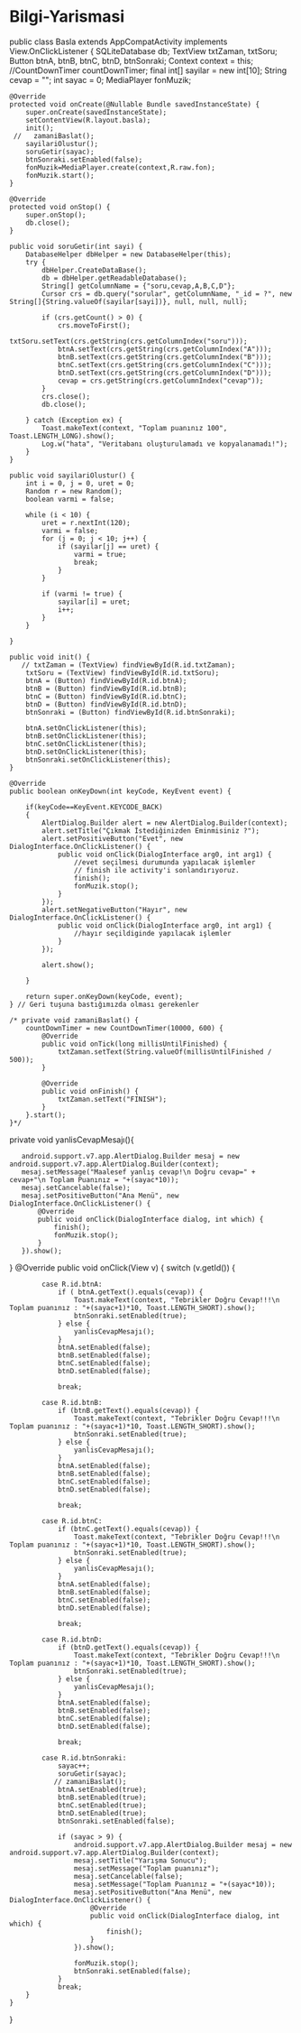 # Bilgi-Yarismasi

public class Basla extends AppCompatActivity implements View.OnClickListener {
    SQLiteDatabase db;
    TextView txtZaman, txtSoru;
    Button btnA, btnB, btnC, btnD, btnSonraki;
    Context context = this;
    //CountDownTimer countDownTimer;
    final int[] sayilar = new int[10];
    String cevap = "";
    int sayac = 0;
    MediaPlayer fonMuzik;

    @Override
    protected void onCreate(@Nullable Bundle savedInstanceState) {
        super.onCreate(savedInstanceState);
        setContentView(R.layout.basla);
        init();
     //   zamaniBaslat();
        sayilariOlustur();
        soruGetir(sayac);
        btnSonraki.setEnabled(false);
        fonMuzik=MediaPlayer.create(context,R.raw.fon);
        fonMuzik.start();
    }

    @Override
    protected void onStop() {
        super.onStop();
        db.close();
    }

    public void soruGetir(int sayi) {
        DatabaseHelper dbHelper = new DatabaseHelper(this);
        try {
            dbHelper.CreateDataBase();
            db = dbHelper.getReadableDatabase();
            String[] getColumnName = {"soru,cevap,A,B,C,D"};
            Cursor crs = db.query("sorular", getColumnName, "_id = ?", new String[]{String.valueOf(sayilar[sayi])}, null, null, null);

            if (crs.getCount() > 0) {
                crs.moveToFirst();
                txtSoru.setText(crs.getString(crs.getColumnIndex("soru")));
                btnA.setText(crs.getString(crs.getColumnIndex("A")));
                btnB.setText(crs.getString(crs.getColumnIndex("B")));
                btnC.setText(crs.getString(crs.getColumnIndex("C")));
                btnD.setText(crs.getString(crs.getColumnIndex("D")));
                cevap = crs.getString(crs.getColumnIndex("cevap"));
            }
            crs.close();
            db.close();

        } catch (Exception ex) {
            Toast.makeText(context, "Toplam puanınız 100", Toast.LENGTH_LONG).show();
            Log.w("hata", "Veritabanı oluşturulamadı ve kopyalanamadı!");
        }
    }

    public void sayilariOlustur() {
        int i = 0, j = 0, uret = 0;
        Random r = new Random();
        boolean varmi = false;

        while (i < 10) {
            uret = r.nextInt(120);
            varmi = false;
            for (j = 0; j < 10; j++) {
                if (sayilar[j] == uret) {
                    varmi = true;
                    break;
                }
            }

            if (varmi != true) {
                sayilar[i] = uret;
                i++;
            }
        }

    }

    public void init() {
       // txtZaman = (TextView) findViewById(R.id.txtZaman);
        txtSoru = (TextView) findViewById(R.id.txtSoru);
        btnA = (Button) findViewById(R.id.btnA);
        btnB = (Button) findViewById(R.id.btnB);
        btnC = (Button) findViewById(R.id.btnC);
        btnD = (Button) findViewById(R.id.btnD);
        btnSonraki = (Button) findViewById(R.id.btnSonraki);

        btnA.setOnClickListener(this);
        btnB.setOnClickListener(this);
        btnC.setOnClickListener(this);
        btnD.setOnClickListener(this);
        btnSonraki.setOnClickListener(this);
    }

    @Override
    public boolean onKeyDown(int keyCode, KeyEvent event) {

        if(keyCode==KeyEvent.KEYCODE_BACK)
        {
            AlertDialog.Builder alert = new AlertDialog.Builder(context);
            alert.setTitle("Çıkmak İstediğinizden Eminmisiniz ?");
            alert.setPositiveButton("Evet", new DialogInterface.OnClickListener() {
                public void onClick(DialogInterface arg0, int arg1) {
                    //evet seçilmesi durumunda yapılacak işlemler
                    // finish ile activity'i sonlandırıyoruz.
                    finish();
                    fonMuzik.stop();
                }
            });
            alert.setNegativeButton("Hayır", new DialogInterface.OnClickListener() {
                public void onClick(DialogInterface arg0, int arg1) {
                    //hayır seçildiginde yapılacak işlemler
                }
            });

            alert.show();

        }

        return super.onKeyDown(keyCode, event);
    } // Geri tuşuna bastığımızda olması gerekenler

    /* private void zamaniBaslat() {
        countDownTimer = new CountDownTimer(10000, 600) {
            @Override
            public void onTick(long millisUntilFinished) {
                txtZaman.setText(String.valueOf(millisUntilFinished / 500));
            }

            @Override
            public void onFinish() {
                txtZaman.setText("FINISH");
            }
        }.start();
    }*/

   private void yanlisCevapMesajı(){

       android.support.v7.app.AlertDialog.Builder mesaj = new android.support.v7.app.AlertDialog.Builder(context);
       mesaj.setMessage("Maalesef yanlış cevap!\n Doğru cevap=" + cevap+"\n Toplam Puanınız = "+(sayac*10));
       mesaj.setCancelable(false);
       mesaj.setPositiveButton("Ana Menü", new DialogInterface.OnClickListener() {
           @Override
           public void onClick(DialogInterface dialog, int which) {
               finish();
               fonMuzik.stop();
           }
       }).show();


   }
    @Override
    public void onClick(View v) {
        switch (v.getId()) {

            case R.id.btnA:
                if ( btnA.getText().equals(cevap)) {
                    Toast.makeText(context, "Tebrikler Doğru Cevap!!!\n Toplam puanınız : "+(sayac+1)*10, Toast.LENGTH_SHORT).show();
                    btnSonraki.setEnabled(true);
                } else {
                    yanlisCevapMesajı();
                }
                btnA.setEnabled(false);
                btnB.setEnabled(false);
                btnC.setEnabled(false);
                btnD.setEnabled(false);

                break;

            case R.id.btnB:
                if (btnB.getText().equals(cevap)) {
                    Toast.makeText(context, "Tebrikler Doğru Cevap!!!\n Toplam puanınız : "+(sayac+1)*10, Toast.LENGTH_SHORT).show();
                    btnSonraki.setEnabled(true);
                } else {
                    yanlisCevapMesajı();
                }
                btnA.setEnabled(false);
                btnB.setEnabled(false);
                btnC.setEnabled(false);
                btnD.setEnabled(false);

                break;

            case R.id.btnC:
                if (btnC.getText().equals(cevap)) {
                    Toast.makeText(context, "Tebrikler Doğru Cevap!!!\n Toplam puanınız : "+(sayac+1)*10, Toast.LENGTH_SHORT).show();
                    btnSonraki.setEnabled(true);
                } else {
                    yanlisCevapMesajı();
                }
                btnA.setEnabled(false);
                btnB.setEnabled(false);
                btnC.setEnabled(false);
                btnD.setEnabled(false);

                break;

            case R.id.btnD:
                if (btnD.getText().equals(cevap)) {
                    Toast.makeText(context, "Tebrikler Doğru Cevap!!!\n Toplam puanınız : "+(sayac+1)*10, Toast.LENGTH_SHORT).show();
                    btnSonraki.setEnabled(true);
                } else {
                    yanlisCevapMesajı();
                }
                btnA.setEnabled(false);
                btnB.setEnabled(false);
                btnC.setEnabled(false);
                btnD.setEnabled(false);

                break;

            case R.id.btnSonraki:
                sayac++;
                soruGetir(sayac);
               // zamaniBaslat();
                btnA.setEnabled(true);
                btnB.setEnabled(true);
                btnC.setEnabled(true);
                btnD.setEnabled(true);
                btnSonraki.setEnabled(false);

                if (sayac > 9) {
                    android.support.v7.app.AlertDialog.Builder mesaj = new android.support.v7.app.AlertDialog.Builder(context);
                    mesaj.setTitle("Yarışma Sonucu");
                    mesaj.setMessage("Toplam puanınız");
                    mesaj.setCancelable(false);
                    mesaj.setMessage("Toplam Puanınız = "+(sayac*10));
                    mesaj.setPositiveButton("Ana Menü", new DialogInterface.OnClickListener() {
                        @Override
                        public void onClick(DialogInterface dialog, int which) {
                            finish();
                        }
                    }).show();

                    fonMuzik.stop();
                    btnSonraki.setEnabled(false);
                }
                break;
        }
    }
}

